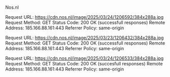 Nos.nl

Request URL:
https://cdn.nos.nl/image/2025/03/24/1206592/384x288a.jpg
Request Method:
GET
Status Code:
200 OK (successfull responses)
Remote Address:
185.166.88.161:443
Referrer Policy:
same-origin

Request URL:
https://cdn.nos.nl/image/2025/03/23/1206432/384x288a.jpg
Request Method:
GET
Status Code:
200 OK (successfull responses)
Remote Address:
185.166.88.161:443
Referrer Policy:
same-origin

Request URL:
https://cdn.nos.nl/image/2025/03/24/1206533/384x288a.jpg
Request Method:
GET
Status Code:
200 OK (succesfull responses)
Remote Address:
185.166.88.161:443
Referrer Policy:
same-origin